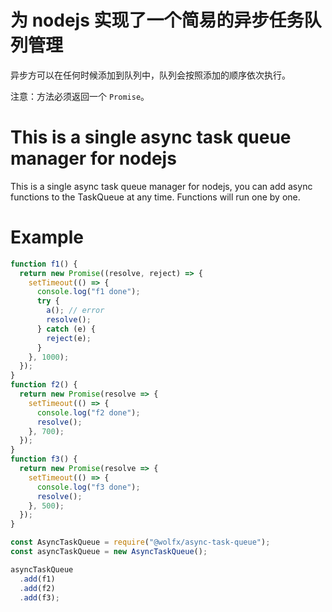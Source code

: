 # 为 nodejs 实现了一个简易的异步任务队列管理

异步方可以在任何时候添加到队列中，队列会按照添加的顺序依次执行。

注意：方法必须返回一个 `Promise`。

# This is a single async task queue manager for nodejs

This is a single async task queue manager for nodejs, you can add async functions to the TaskQueue at any time.
Functions will run one by one.

# Example

```javascript
function f1() {
  return new Promise((resolve, reject) => {
    setTimeout(() => {
      console.log("f1 done");
      try {
        a(); // error
        resolve();
      } catch (e) {
        reject(e);
      }
    }, 1000);
  });
}
function f2() {
  return new Promise(resolve => {
    setTimeout(() => {
      console.log("f2 done");
      resolve();
    }, 700);
  });
}
function f3() {
  return new Promise(resolve => {
    setTimeout(() => {
      console.log("f3 done");
      resolve();
    }, 500);
  });
}

const AsyncTaskQueue = require("@wolfx/async-task-queue");
const asyncTaskQueue = new AsyncTaskQueue();

asyncTaskQueue
  .add(f1)
  .add(f2)
  .add(f3);
```
